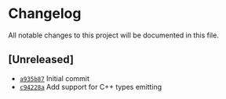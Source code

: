 # Changelog
All notable changes to this project will be documented in this file.

## [Unreleased]
- [`a935b87`](https://github.com/Hikelang/Esky/commit/a935b87e2a4d5418318bfce2942ddd30fb5ffad5) Initial commit
- [`c94228a`](https://github.com/Hikelang/Esky/commit/c94228a9566f405763857768fd2dbd2cb47bc47c) Add support for C++ types emitting 
